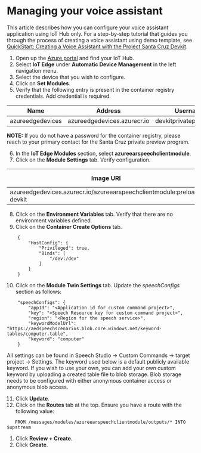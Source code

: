 # Managing your voice assistant

This article describes how you can configure your voice assistant application using IoT Hub only. 
For a step-by-step tutorial that guides you through the process of creating a voice assistant using demo template, see [QuickStart: Creating a Voice Assistant with the Project Santa Cruz Devkit](../../nocode-speech.md).

1. Open up the [Azure portal](https://portal.azure.com) and find your IoT Hub.
1. Select **IoT Edge** under **Automatic Device Management** in the left navigation menu.
1. Select the device that you wish to configure.
1. Click on **Set Modules**.
1. Verify that the following entry is present in the container registry credentials. Add credential is required.

Name|Address|Username|Password
----|-------|--------|--------
azureedgedevices|azureedgedevices.azurecr.io|devkitprivatepreviewpull|***


**NOTE:** If you do not have a password for the container registry, please reach to your primary contact for the Santa Cruz private preview program. 

6.	In the **IoT Edge Modules** section, select **azureearspeechclientmodule**.
7.	Click on the **Module Settings** tab. Verify configuration.

Image URI|Restart Policy|Desired Status
---------|--------------|--------------
azureedgedevices.azurecr.io/azureearspeechclientmodule:preload-devkit |always|running

8.	Click on the **Environment Variables** tab. Verify that there are no environment variables defined.
9.	Click on the **Container Create Options** tab.

```
    {
        "HostConfig": {
            "Privileged": true,
            "Binds": [
                "/dev:/dev"
            ]
        }
    }
```

10. Click on the **Module Twin Settings** tab. Update the *speechConfigs* section as follows:

```
    "speechConfigs": {
        "appId": "<Application id for custom command project>",
        "key": "<Speech Resource key for custom command project>",
        "region": "<Region for the speech service>",
        "keywordModelUrl": "https://aedspeechscenarios.blob.core.windows.net/keyword-tables/computer.table",
        "keyword": "computer"
    }
```

All settings can be found in Speech Studio -> Custom Commands -> target project -> Settings.
The keyword used below is a default publicly available keyword. If you wish to use your own, you can add your own custom keyword by uploading a created table file to blob storage. Blob storage needs to be configured with either anonymous container access or anonymous blob access. 

11. Click **Update**.
1. Click on the **Routes** tab at the top. Ensure you have a route with the following value:

```   
   FROM /messages/modules/azureearspeechclientmodule/outputs/* INTO $upstream
```   

1. Click **Review + Create**.
1. Click **Create**.
